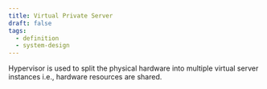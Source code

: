 ```yaml
---
title: Virtual Private Server
draft: false
tags:
  - definition
  - system-design
---
```

Hypervisor is used to split the physical hardware into multiple virtual server instances i.e., hardware resources are shared.

